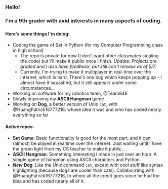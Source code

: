 ### Hello!
###
### I'm a 9th grader with avid interests in many aspects of coding.
###

#### Here's some things I'm doing:
  - Coding the game of Set in Python (for my Computer Programming class in high school)
    - The repo is private for now (I don't want other classmates stealing the code) but I'll make it public once I finish. *Update: Projects are graded and I also have feedback, but still can't release as of 5/7.*
    - Currently, I'm trying to make it multiplayer in real-time over the internet, which is hard. There's one bug which keeps popping up - I almost have it squashed, but it still appears under some circumstances...
  - Working on software for my robotics team, @Team846 
  - Slowly improving my **ASCII Hangman** game
  - Working on **Dog**, a better version of Unix `cat`, with @HuangPatrick16777216, whose idea it was and who has coded nearly everything so far

#### Active repos:
  - **Set Game**: Basic functionality is good for the most part, and it can (almost) be played in realtime over the internet. Just waiting until I have the green light from my CS teacher to make it public...
  - **ASCII Hangman**: Something interesting I made in just over an hour. A simple game of hangman using ASCII characters and Python. 
  - _**New**_ **Dog**: Like the Unix command `cat`, except with cool stuff like syntax highlighting (because dogs are cooler than cats). Collaborating with @HuangPatrick16777216, to whom all the credit goes since he had the idea and has coded nearly all of it.



